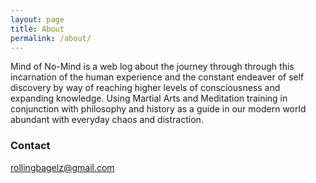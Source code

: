 ```yaml
---
layout: page
title: About
permalink: /about/
---
```


   Mind of No-Mind is a web log about the journey through through this incarnation of the human experience and the constant endeaver of self discovery by way of reaching higher levels of consciousness and expanding knowledge. Using Martial Arts and Meditation training in conjunction with philosophy and history as a guide in our modern world abundant with everyday chaos and distraction. 


### Contact 

[rollingbagelz@gmail.com](mailto:rollingbagelz@gmail.com)

